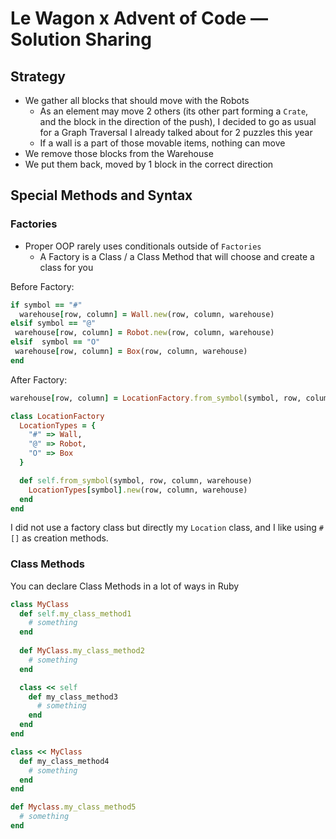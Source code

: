 # Le Wagon x Advent of Code — Solution Sharing
## Strategy
* We gather all blocks that should move with the Robots
  * As an element may move 2 others (its other part forming a `Crate`, and the block in the direction of the push), I decided to go as usual for a Graph Traversal I already talked about for 2 puzzles this year
  * If a wall is a part of those movable items, nothing can move
* We remove those blocks from the Warehouse
* We put them back, moved by 1 block in the correct direction

## Special Methods and Syntax

### Factories
* Proper OOP rarely uses conditionals outside of `Factories`
  * A Factory is a Class / a Class Method that will choose and create a class for you


Before Factory:
```ruby
if symbol == "#"
  warehouse[row, column] = Wall.new(row, column, warehouse)
elsif symbol == "@"
 warehouse[row, column] = Robot.new(row, column, warehouse)
elsif  symbol == "O"
 warehouse[row, column] = Box(row, column, warehouse)
end
```


After Factory:
```ruby
warehouse[row, column] = LocationFactory.from_symbol(symbol, row, column, warehouse)

class LocationFactory
  LocationTypes = {
    "#" => Wall,
    "@" => Robot,
    "O" => Box
  }

  def self.from_symbol(symbol, row, column, warehouse)
    LocationTypes[symbol].new(row, column, warehouse)
  end
end
```

I did not use a factory class but directly my `Location` class, and I like using `#[]` as creation methods.

### Class Methods

You can declare Class Methods in a lot of ways in Ruby

```ruby
class MyClass
  def self.my_class_method1
    # something
  end
  
  def MyClass.my_class_method2
    # something
  end

  class << self
    def my_class_method3
      # something
    end
  end
end

class << MyClass
  def my_class_method4
    # something
  end
end

def Myclass.my_class_method5
  # something
end
```
